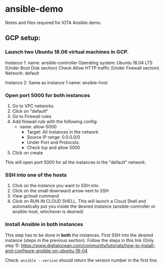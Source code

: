 # ansible-demo
Notes and files required for IOTA Ansible demo.

## GCP setup:
### Launch two Ubuntu 18.06 virtual machines in GCP.

Instance 1:
name: ansible-controller
Operating system: Ubuntu 18.04 LTS (Under Boot Disk section)
Check Allow HTTP traffic (Under Firewall section)
Network: default

Instance 2: 
Same as Instance 1 
name: ansible-host


### Open port 5000 for both instances
1. Go to VPC networks
2. Click on "default"
3. Go to Firewall rules
4. Add firewall rule with the following config:
	- name: allow-5000
        - Target: All instances in the network
        - Source IP range: 0.0.0.0/0
        - Under Port and Protocols:
		- Check tcp and allow 5000
5. Click on create

This will open port 5000 for all the instances in the "default" network.

### SSH into one of the hosts
1. Click on the instance you want to SSH into.
2. Click on the small downward arrow next to SSH
2. View gcloud command
3. Click on RUN IN CLOUD SHELL. This will launch a Cloud Shell and automatically put you inside the desired instance (ansible-controller or ansible-host, whichever is desired)

### Install Ansible in both instances 
This step has to be done in **both** the instances.
First SSH into the desired instance (steps in the previous section).
Follow the steps in this link (Only step 1): https://www.digitalocean.com/community/tutorials/how-to-install-and-configure-ansible-on-ubuntu-18-04

Check: `ansible --version` should return the version number in the first line.

